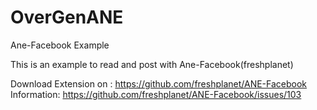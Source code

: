 OverGenANE
==========

Ane-Facebook Example

This is an example to read and post with Ane-Facebook(freshplanet)

Download Extension on : https://github.com/freshplanet/ANE-Facebook <br>
Information: https://github.com/freshplanet/ANE-Facebook/issues/103
